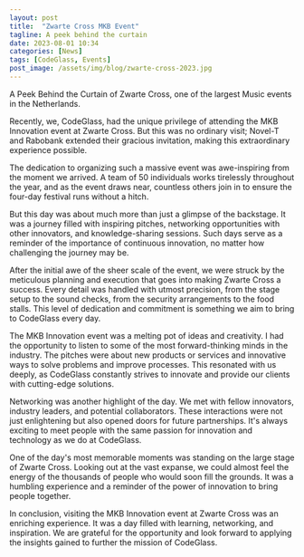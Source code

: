 ```yaml
---
layout: post
title:  "Zwarte Cross MKB Event"
tagline: A peek behind the curtain
date: 2023-08-01 10:34
categories: [News]
tags: [CodeGlass, Events]
post_image: /assets/img/blog/zwarte-cross-2023.jpg
---
```

A Peek Behind the Curtain of Zwarte Cross, one of the largest Music events in the Netherlands.

Recently, we, CodeGlass, had the unique privilege of attending the MKB Innovation event at Zwarte Cross. But this was no ordinary visit; Novel-T and Rabobank extended their gracious invitation, making this extraordinary experience possible.

The dedication to organizing such a massive event was awe-inspiring from the moment we arrived. A team of 50 individuals works tirelessly throughout the year, and as the event draws near, countless others join in to ensure the four-day festival runs without a hitch.

But this day was about much more than just a glimpse of the backstage. It was a journey filled with inspiring pitches, networking opportunities with other innovators, and knowledge-sharing sessions. Such days serve as a reminder of the importance of continuous innovation, no matter how challenging the journey may be.

After the initial awe of the sheer scale of the event, we were struck by the meticulous planning and execution that goes into making Zwarte Cross a success. Every detail was handled with utmost precision, from the stage setup to the sound checks, from the security arrangements to the food stalls. This level of dedication and commitment is something we aim to bring to CodeGlass every day.

The MKB Innovation event was a melting pot of ideas and creativity. I had the opportunity to listen to some of the most forward-thinking minds in the industry. The pitches were about new products or services and innovative ways to solve problems and improve processes. This resonated with us deeply, as CodeGlass constantly strives to innovate and provide our clients with cutting-edge solutions.

Networking was another highlight of the day. We met with fellow innovators, industry leaders, and potential collaborators. These interactions were not just enlightening but also opened doors for future partnerships. It's always exciting to meet people with the same passion for innovation and technology as we do at CodeGlass.

One of the day's most memorable moments was standing on the large stage of Zwarte Cross. Looking out at the vast expanse, we could almost feel the energy of the thousands of people who would soon fill the grounds. It was a humbling experience and a reminder of the power of innovation to bring people together.

In conclusion, visiting the MKB Innovation event at Zwarte Cross was an enriching experience. It was a day filled with learning, networking, and inspiration. We are grateful for the opportunity and look forward to applying the insights gained to further the mission of CodeGlass.